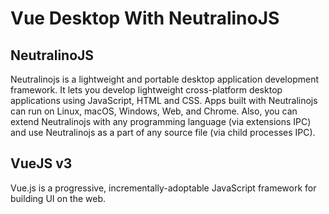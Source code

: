 # Vue Desktop With NeutralinoJS

## NeutralinoJS

Neutralinojs is a lightweight and portable desktop application development framework. It lets you develop lightweight cross-platform desktop applications using JavaScript, HTML and CSS. Apps built with Neutralinojs can run on Linux, macOS, Windows, Web, and Chrome. Also, you can extend Neutralinojs with any programming language (via extensions IPC) and use Neutralinojs as a part of any source file (via child processes IPC).

## VueJS v3

Vue.js is a progressive, incrementally-adoptable JavaScript framework for building UI on the web.

